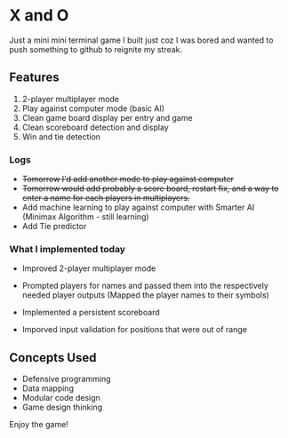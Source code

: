 
# X and O

Just a mini mini terminal game I built just coz I was bored and wanted to push something to github to reignite my streak.

## Features
1. 2-player multiplayer mode
2. Play against computer mode (basic AI)
3. Clean game board display per entry and game
4. Clean scoreboard detection and display
5. Win and tie detection

### Logs
- ~~Tomorrow I'd add another mode to play against computer~~
- ~~Tomorrow would add probably a score board, restart fix, and a way to enter a name for each players in multiplayers.~~
- Add machine learning to play against computer with Smarter AI (Minimax Algorithm - still learning)
- Add Tie predictor

### What I implemented today
- Improved 2-player multiplayer mode
- Prompted players for names and passed them into the respectively needed player outputs (Mapped the player names to their symbols)
- Implemented a persistent scoreboard

- Imporved input validation for positions that were out of range

## Concepts Used
- Defensive programming
- Data mapping
- Modular code design
- Game design thinking



Enjoy the game!
